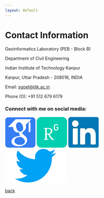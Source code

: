 ```yaml
---
layout: default
---
```


# Contact Information
Geoinformatics Laboratory (PEB - Block B)

Department of Civil Engineering

Indian Institute of Technology Kanpur

Kanpur, Uttar Pradesh - 208016, INDIA

Email: [sgoel@iitk.ac.in](mailto:sgoel@iitk.ac.in)

Phone (O): +91 512 679 6179
### Connect with me on social media:
[![image1](/assets/img/google_scholar.png)](https://scholar.google.co.in/citations?user=a3gmiy0AAAAJ&hl=en)
[![image2](/assets/img/researchgate.png)](https://www.google.com/url?q=https%3A%2F%2Fwww.researchgate.net%2Fprofile%2FSalil_Goel&sa=D&sntz=1&usg=AFQjCNGYCEXuchEIYWQxP2zeNDydKNcNgw)
[![image3](/assets/img/linkedin.jpg)](https://www.google.com/url?q=https%3A%2F%2Fin.linkedin.com%2Fin%2Fsalil-goel-8513b826&sa=D&sntz=1&usg=AFQjCNEV6VV2XcSvfs_dp5PZCHJ4-iNB_A)
[![image4](/assets/img/twitter.png)](https://twitter.com/salilgoel)


[back](./)
